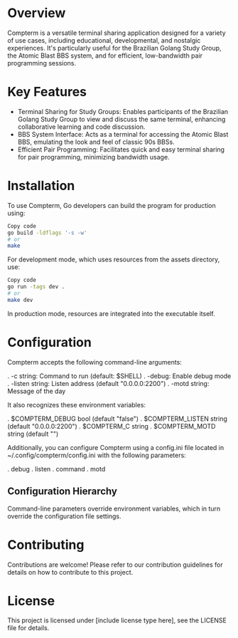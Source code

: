 # Overview

Compterm is a versatile terminal sharing application designed for a variety of use cases, including educational, developmental, and nostalgic experiences. It's particularly useful for the Brazilian Golang Study Group, the Atomic Blast BBS system, and for efficient, low-bandwidth pair programming sessions.

# Key Features

- Terminal Sharing for Study Groups: Enables participants of the Brazilian Golang Study Group to view and discuss the same terminal, enhancing collaborative learning and code discussion.
- BBS System Interface: Acts as a terminal for accessing the Atomic Blast BBS, emulating the look and feel of classic 90s BBSs.
- Efficient Pair Programming: Facilitates quick and easy terminal sharing for pair programming, minimizing bandwidth usage.

# Installation

To use Compterm, Go developers can build the program for production using:

```bash
Copy code
go build -ldflags '-s -w'
# or
make
```

For development mode, which uses resources from the assets directory, use:

```bash
Copy code
go run -tags dev .
# or
make dev
```

In production mode, resources are integrated into the executable itself.

# Configuration

Compterm accepts the following command-line arguments:

. -c string: Command to run (default: $SHELL)
. -debug: Enable debug mode
. -listen string: Listen address (default "0.0.0.0:2200")
. -motd string: Message of the day

It also recognizes these environment variables:

. $COMPTERM_DEBUG bool (default "false")
. $COMPTERM_LISTEN string (default "0.0.0.0:2200")
. $COMPTERM_C string
. $COMPTERM_MOTD string (default "")

Additionally, you can configure Compterm using a config.ini file located in ~/.config/compterm/config.ini with the following parameters:

. debug
. listen
. command
. motd

## Configuration Hierarchy

Command-line parameters override environment variables, which in turn override the configuration file settings.

# Contributing

Contributions are welcome! Please refer to our contribution guidelines for details on how to contribute to this project.

# License

This project is licensed under [include license type here], see the LICENSE file for details.

